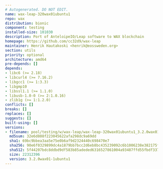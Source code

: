 ```yaml
---
# Autogenerated. DO NOT EDIT.
name: wax-leap-320wax01ubuntu1
repo: wax
distribution: bionic
component: testing
installed-size: 101030
description: Port of AnteloipeIO/Leap software to WAX blockchain
homepage: https://github.com/cc32d9/wax-leap
maintainer: Henrik Hautakoski <henrik@eossweden.org>
section: utils
priority: optional
architecture: amd64
pre-depends: []
depends:
- libc6 (>= 2.18)
- libcurl4 (>= 7.16.2)
- libgcc1 (>= 1:3.3)
- libgmp10
- libssl1.1 (>= 1.1.0)
- libusb-1.0-0 (>= 2:1.0.16)
- zlib1g (>= 1:1.2.0)
conflicts: []
breaks: []
replaces: []
suggests: []
built-using: []
versions:
- filename: pool/testing/w/wax-leap/wax-leap-320wax01ubuntu1_3.2.0wax01-1ubuntu1_amd64.deb
  md5sum: 32e6d808f223045622afa298dc9a69dd
  sha1: 69bc9bbea3aa5e75e0b6af9d2324440c698470e7
  sha256: 90e6f0329899dc4a1879bb7bcc2d6eb8bc435239092c6b1006238e382175f8af
  sha512: 5f44207bdc8ddbd9df583b85adeded6316527861004a93487ffd55fbdf3374aae016c2dd024ed393931b8471e08fd28c560e7f7c6b79ac407ea5046b505831bc
  size: 22312396
  version: 3.2.0wax01-1ubuntu1
---
```

